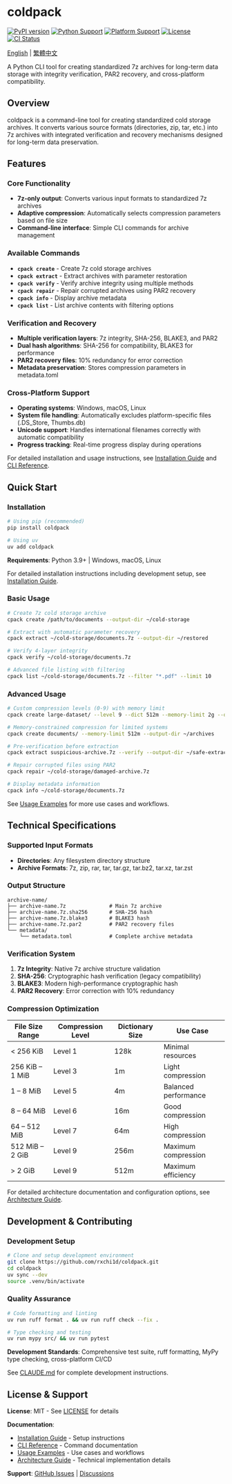 # coldpack

[![PyPI version](https://badge.fury.io/py/coldpack.svg)](https://badge.fury.io/py/coldpack)
[![Python Support](https://img.shields.io/pypi/pyversions/coldpack.svg)](https://pypi.org/project/coldpack/)
[![Platform Support](https://img.shields.io/badge/platform-Windows%20%7C%20macOS%20%7C%20Linux-lightgrey)](https://github.com/rxchi1d/coldpack)
[![License](https://img.shields.io/badge/license-MIT-blue.svg)](LICENSE)
[![CI Status](https://github.com/rxchi1d/coldpack/workflows/CI/badge.svg)](https://github.com/rxchi1d/coldpack/actions)

[English](README.md) | [繁體中文](README.zh-tw.md)

A Python CLI tool for creating standardized 7z archives for long-term data storage with integrity verification, PAR2 recovery, and cross-platform compatibility.

## Overview

coldpack is a command-line tool for creating standardized cold storage archives. It converts various source formats (directories, zip, tar, etc.) into 7z archives with integrated verification and recovery mechanisms designed for long-term data preservation.

## Features

### Core Functionality
- **7z-only output**: Converts various input formats to standardized 7z archives
- **Adaptive compression**: Automatically selects compression parameters based on file size
- **Command-line interface**: Simple CLI commands for archive management

### Available Commands
- **`cpack create`** - Create 7z cold storage archives
- **`cpack extract`** - Extract archives with parameter restoration
- **`cpack verify`** - Verify archive integrity using multiple methods
- **`cpack repair`** - Repair corrupted archives using PAR2 recovery
- **`cpack info`** - Display archive metadata
- **`cpack list`** - List archive contents with filtering options

### Verification and Recovery
- **Multiple verification layers**: 7z integrity, SHA-256, BLAKE3, and PAR2
- **Dual hash algorithms**: SHA-256 for compatibility, BLAKE3 for performance
- **PAR2 recovery files**: 10% redundancy for error correction
- **Metadata preservation**: Stores compression parameters in metadata.toml

### Cross-Platform Support
- **Operating systems**: Windows, macOS, Linux
- **System file handling**: Automatically excludes platform-specific files (.DS_Store, Thumbs.db)
- **Unicode support**: Handles international filenames correctly with automatic compatibility
- **Progress tracking**: Real-time progress display during operations

For detailed installation and usage instructions, see [Installation Guide](docs/INSTALLATION.md) and [CLI Reference](docs/CLI_REFERENCE.md).

## Quick Start

### Installation

```bash
# Using pip (recommended)
pip install coldpack

# Using uv
uv add coldpack
```

**Requirements**: Python 3.9+ | Windows, macOS, Linux

For detailed installation instructions including development setup, see [Installation Guide](docs/INSTALLATION.md).

### Basic Usage

```bash
# Create 7z cold storage archive
cpack create /path/to/documents --output-dir ~/cold-storage

# Extract with automatic parameter recovery
cpack extract ~/cold-storage/documents.7z --output-dir ~/restored

# Verify 4-layer integrity
cpack verify ~/cold-storage/documents.7z

# Advanced file listing with filtering
cpack list ~/cold-storage/documents.7z --filter "*.pdf" --limit 10
```

### Advanced Usage

```bash
# Custom compression levels (0-9) with memory limit
cpack create large-dataset/ --level 9 --dict 512m --memory-limit 2g --output-dir ~/archives

# Memory-constrained compression for limited systems
cpack create documents/ --memory-limit 512m --output-dir ~/archives

# Pre-verification before extraction
cpack extract suspicious-archive.7z --verify --output-dir ~/safe-extraction

# Repair corrupted files using PAR2
cpack repair ~/cold-storage/damaged-archive.7z

# Display metadata information
cpack info ~/cold-storage/documents.7z
```

See [Usage Examples](docs/EXAMPLES.md) for more use cases and workflows.

## Technical Specifications

### Supported Input Formats
- **Directories**: Any filesystem directory structure
- **Archive Formats**: 7z, zip, rar, tar, tar.gz, tar.bz2, tar.xz, tar.zst

### Output Structure
```
archive-name/
├── archive-name.7z              # Main 7z archive
├── archive-name.7z.sha256       # SHA-256 hash
├── archive-name.7z.blake3       # BLAKE3 hash
├── archive-name.7z.par2         # PAR2 recovery files
└── metadata/
    └── metadata.toml            # Complete archive metadata
```

### Verification System

1. **7z Integrity**: Native 7z archive structure validation
2. **SHA-256**: Cryptographic hash verification (legacy compatibility)
3. **BLAKE3**: Modern high-performance cryptographic hash
4. **PAR2 Recovery**: Error correction with 10% redundancy

### Compression Optimization

| File Size Range | Compression Level | Dictionary Size | Use Case |
|-----------------|-------------------|-----------------|----------|
| < 256 KiB | Level 1 | 128k | Minimal resources |
| 256 KiB – 1 MiB | Level 3 | 1m | Light compression |
| 1 – 8 MiB | Level 5 | 4m | Balanced performance |
| 8 – 64 MiB | Level 6 | 16m | Good compression |
| 64 – 512 MiB | Level 7 | 64m | High compression |
| 512 MiB – 2 GiB | Level 9 | 256m | Maximum compression |
| > 2 GiB | Level 9 | 512m | Maximum efficiency |

For detailed architecture documentation and configuration options, see [Architecture Guide](docs/ARCHITECTURE.md).

## Development & Contributing

### Development Setup

```bash
# Clone and setup development environment
git clone https://github.com/rxchi1d/coldpack.git
cd coldpack
uv sync --dev
source .venv/bin/activate
```

### Quality Assurance

```bash
# Code formatting and linting
uv run ruff format . && uv run ruff check --fix .

# Type checking and testing
uv run mypy src/ && uv run pytest
```

**Development Standards**: Comprehensive test suite, ruff formatting, MyPy type checking, cross-platform CI/CD

See [CLAUDE.md](CLAUDE.md) for complete development instructions.


## License & Support

**License**: MIT - See [LICENSE](LICENSE) for details

**Documentation**:
- [Installation Guide](docs/INSTALLATION.md) - Setup instructions
- [CLI Reference](docs/CLI_REFERENCE.md) - Command documentation
- [Usage Examples](docs/EXAMPLES.md) - Use cases and workflows
- [Architecture Guide](docs/ARCHITECTURE.md) - Technical implementation details

**Support**: [GitHub Issues](https://github.com/rxchi1d/coldpack/issues) | [Discussions](https://github.com/rxchi1d/coldpack/discussions)
